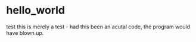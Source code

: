 # hello_world
test
this is merely a test - had this been an acutal code, the program would have blown up.
